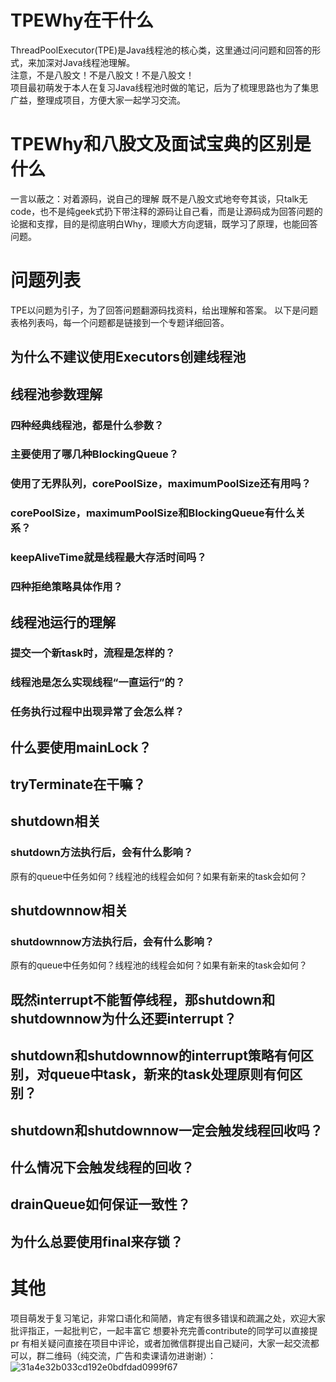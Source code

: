 # TPEWhy在干什么
ThreadPoolExecutor(TPE)是Java线程池的核心类，这里通过问问题和回答的形式，来加深对Java线程池理解。  
注意，不是八股文！不是八股文！不是八股文！  
项目最初萌发于本人在复习Java线程池时做的笔记，后为了梳理思路也为了集思广益，整理成项目，方便大家一起学习交流。
# TPEWhy和八股文及面试宝典的区别是什么  
一言以蔽之：对着源码，说自己的理解
既不是八股文式地夸夸其谈，只talk无code，也不是纯geek式扔下带注释的源码让自己看，而是让源码成为回答问题的论据和支撑，目的是彻底明白Why，理顺大方向逻辑，既学习了原理，也能回答问题。
# 问题列表
TPE以问题为引子，为了回答问题翻源码找资料，给出理解和答案。
以下是问题表格列表吗，每一个问题都是链接到一个专题详细回答。
## 为什么不建议使用Executors创建线程池
## 线程池参数理解
### 四种经典线程池，都是什么参数？
### 主要使用了哪几种BlockingQueue？
### 使用了无界队列，corePoolSize，maximumPoolSize还有用吗？
### corePoolSize，maximumPoolSize和BlockingQueue有什么关系？
### keepAliveTime就是线程最大存活时间吗？
### 四种拒绝策略具体作用？
## 线程池运行的理解
### 提交一个新task时，流程是怎样的？ 
### 线程池是怎么实现线程“一直运行”的？
### 任务执行过程中出现异常了会怎么样？
## 什么要使用mainLock？
## tryTerminate在干嘛？
## shutdown相关
### shutdown方法执行后，会有什么影响？
原有的queue中任务如何？线程池的线程会如何？如果有新来的task会如何？
## shutdownnow相关
### shutdownnow方法执行后，会有什么影响？
原有的queue中任务如何？线程池的线程会如何？如果有新来的task会如何？
## 既然interrupt不能暂停线程，那shutdown和shutdownnow为什么还要interrupt？
## shutdown和shutdownnow的interrupt策略有何区别，对queue中task，新来的task处理原则有何区别？
## shutdown和shutdownnow一定会触发线程回收吗？
## 什么情况下会触发线程的回收？
## drainQueue如何保证一致性？
## 为什么总要使用final来存锁？

# 其他
项目萌发于复习笔记，非常口语化和简陋，肯定有很多错误和疏漏之处，欢迎大家批评指正，一起批判它，一起丰富它
想要补充完善contribute的同学可以直接提pr
有相关疑问直接在项目中评论，或者加微信群提出自己疑问，大家一起交流都可以，群二维码（纯交流，广告和卖课请勿进谢谢）：
![31a4e32b033cd192e0bdfdad0999f67](https://user-images.githubusercontent.com/49831244/192768463-dce459b2-e142-4257-a1ad-79fb4e5d0c42.jpg)


